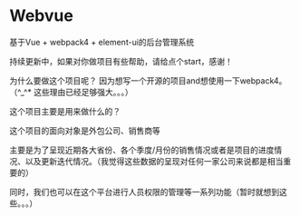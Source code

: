 # Webvue
基于Vue + webpack4 + element-ui的后台管理系统

持续更新中，如果对你做项目有些帮助，请给点个start，感谢！


为什么要做这个项目呢？
因为想写一个开源的项目and想使用一下webpack4。（^_^* 这些理由已经足够强大。。。）

这个项目主要是用来做什么的？

这个项目的面向对象是外包公司、销售商等

主要是为了呈现近期各大省份、各个季度/月份的销售情况或者是项目的进度情况、以及更新迭代情况。（我觉得这些数据的呈现对任何一家公司来说都是相当重要的）

同时，我们也可以在这个平台进行人员权限的管理等一系列功能（暂时就想到这些。。。）
